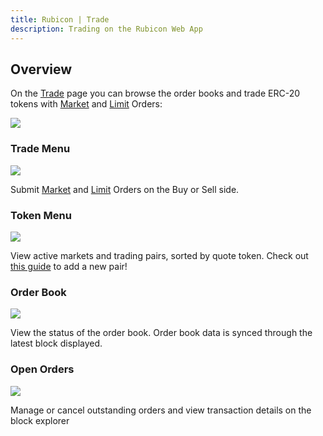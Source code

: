 ```yaml
---
title: Rubicon | Trade
description: Trading on the Rubicon Web App
---
```


## Overview

On the [Trade](https://app.rubicon.finance/trade) page you can browse the order books and trade ERC-20 tokens with [Market](/docs/guides/trade/order-types) and [Limit](/docs/guides/trade/order-types) Orders:

![](</assets/image(91).png>)

### Trade Menu

![](</assets/image(76).png>)

Submit [Market](/docs/guides/trade/order-types) and [Limit](/docs/guides/trade/order-types) Orders on the Buy or Sell side.

### Token Menu

![](</assets/image(9).png>)

View active markets and trading pairs, sorted by quote token. Check out [this guide](/docs/guides/trade/order-types/adding-a-trading-pair) to add a new pair!

### Order Book

![](</assets/image(47).png>)

View the status of the order book. Order book data is synced through the latest block displayed.

### Open Orders

![](</assets/image(102).png>)

Manage or cancel outstanding orders and view transaction details on the block explorer
